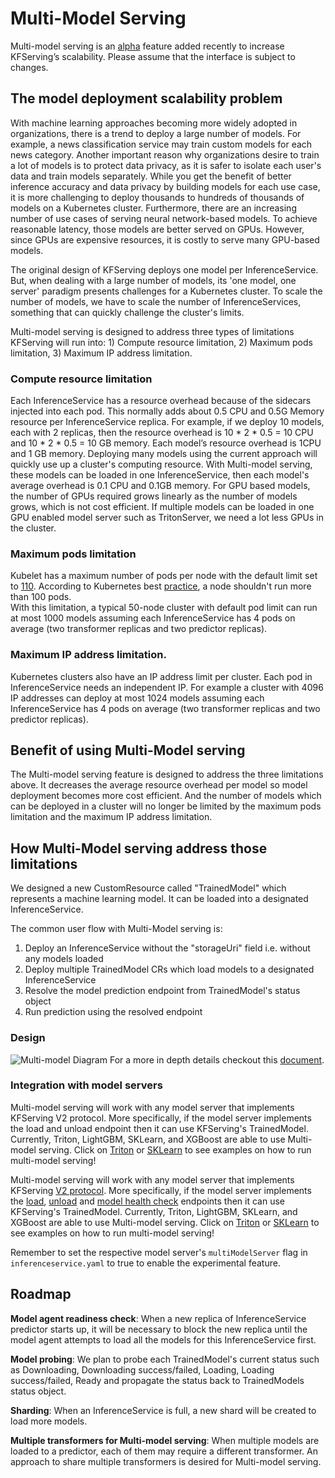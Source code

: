 # Multi-Model Serving
Multi-model serving is an [alpha](https://kubernetes.io/docs/reference/using-api/#api-versioning) 
feature added recently to increase KFServing’s scalability.
Please assume that the interface is subject to changes.

## The model deployment scalability problem
With machine learning approaches becoming more widely adopted in organizations, 
there is a trend to deploy a large number of models. 
For example, a news classification service may train custom models for each news category. 
Another important reason why organizations desire to train a lot of models is to protect data privacy,
as it is safer to isolate each user's data and train models separately. 
While you get the benefit of better inference accuracy and data privacy by building models for each use case, 
it is more challenging to deploy thousands to hundreds of thousands of models on a Kubernetes cluster. 
Furthermore, there are an increasing number of use cases of serving neural network-based models. 
To achieve reasonable latency, those models are better served on GPUs. 
However, since GPUs are expensive resources, it is costly to serve many GPU-based models.

The original design of KFServing deploys one model per InferenceService. 
But, when dealing with a large number of models,  its 'one model, one server' paradigm presents challenges for a Kubernetes cluster. 
To scale the number of models, we have to scale the number of InferenceServices, 
something that can quickly challenge the cluster's limits.

Multi-model serving is designed to address three types of limitations KFServing will run into: 1) Compute resource limitation, 2) Maximum pods limitation, 3) Maximum IP address limitation.

### Compute resource limitation
Each InferenceService has a resource overhead because of the sidecars injected into each pod. 
This normally adds about 0.5 CPU and 0.5G Memory resource per InferenceService replica. 
For example, if we deploy 10 models, each with 2 replicas, then the resource overhead is 10 * 2 * 0.5 = 10 CPU and 10 * 2 * 0.5 = 10 GB memory. 
Each model’s resource overhead is 1CPU and 1 GB memory. 
Deploying many models using the current approach will quickly use up a cluster's computing resource. 
With Multi-model serving, these models can be loaded in one InferenceService, 
then each model's average overhead is 0.1 CPU and 0.1GB memory.
For GPU based models, the number of GPUs required grows linearly as the number of models grows, which is not cost efficient. 
If multiple models can be loaded in one GPU enabled model server such as TritonServer, we need a lot less GPUs in the cluster.

### Maximum pods limitation
Kubelet has a maximum number of pods per node with the default limit set to [110](https://kubernetes.io/docs/reference/command-line-tools-reference/kubelet/).
According to Kubernetes best [practice](https://kubernetes.io/docs/setup/best-practices/cluster-large/), 
a node shouldn't run more than 100 pods.  
With this limitation, a typical 50-node cluster with default pod limit can run at most 1000 models
 assuming each InferenceService has 4 pods on average (two transformer replicas and two predictor replicas).

### Maximum IP address limitation.
Kubernetes clusters also have an IP address limit per cluster. 
Each pod in InferenceService needs an independent IP. 
For example a cluster with 4096 IP addresses can deploy at most 1024 models assuming each InferenceService has 4 pods on average (two transformer replicas and two predictor replicas).

## Benefit of using Multi-Model serving
The Multi-model serving feature is designed to address the three limitations above. 
It decreases the average resource overhead per model so model deployment becomes more cost efficient. 
And the number of models which can be deployed in a cluster will no longer be limited 
by the maximum pods limitation and the maximum IP address limitation.

## How Multi-Model serving address those limitations
We designed a new CustomResource called "TrainedModel" which represents a machine learning model. 
It can be loaded into a designated InferenceService.

The common user flow with Multi-Model serving is:
1) Deploy an InferenceService without the "storageUri" field i.e. without any models loaded
2) Deploy multiple TrainedModel CRs which load models to a designated InferenceService
3) Resolve the model prediction endpoint from TrainedModel's status object
4) Run prediction using the resolved endpoint

### Design
![Multi-model Diagram](./diagrams/mms-design.png)
For a more in depth details checkout this [document](https://docs.google.com/document/d/11qETyR--oOIquQke-DCaLsZY75vT1hRu21PesSUDy7o).

### Integration with model servers
Multi-model serving will work with any model server that implements KFServing V2 protocol. More specifically, if the model server implements the load and unload endpoint then it can use KFServing's TrainedModel.
Currently, Triton, LightGBM, SKLearn, and XGBoost are able to use Multi-model serving. Click on [Triton](https://github.com/kubeflow/kfserving/tree/master/docs/samples/v1beta1/triton/multimodel) or [SKLearn](https://github.com/kubeflow/kfserving/tree/master/docs/samples/v1beta1/sklearn/v1/multimodel) to see examples on how to run multi-model serving!

Multi-model serving will work with any model server that implements KFServing 
[V2 protocol](https://github.com/kubeflow/kfserving/tree/master/docs/predict-api/v2). 
More specifically, if the model server implements the 
[load](https://github.com/triton-inference-server/server/blob/master/docs/protocol/extension_model_repository.md#load),
[unload](https://github.com/triton-inference-server/server/blob/master/docs/protocol/extension_model_repository.md#unload) 
and [model health check](https://github.com/kubeflow/kfserving/blob/master/docs/predict-api/v2/required_api.md#httprest) endpoints 
then it can use KFServing's TrainedModel. 
Currently, Triton, LightGBM, SKLearn, and XGBoost are able to use Multi-model serving. 
Click on [Triton](https://github.com/kubeflow/kfserving/tree/master/docs/samples/v1beta1/triton/multimodel) 
or [SKLearn](https://github.com/kubeflow/kfserving/tree/master/docs/samples/v1beta1/sklearn/multimodel) 
to see examples on how to run multi-model serving!

Remember to set the respective model server's `multiModelServer` flag in `inferenceservice.yaml` to true to enable the experimental feature.


## Roadmap
**Model agent readiness check**: When a new replica of InferenceService predictor starts up, it will be necessary to block the new replica until the model agent attempts to load all the models for this InferenceService first.

**Model probing**: We plan to probe each TrainedModel's current status such as Downloading, Downloading success/failed, Loading, Loading success/failed, Ready and propagate the status back to TrainedModels status object.

**Sharding**: When an InferenceService is full, a new shard will be created to load more models.

**Multiple transformers for Multi-model serving**: When multiple models are loaded to a predictor, each of them may require a different transformer. An approach to share multiple transformers is desired for Multi-model serving.

